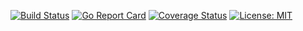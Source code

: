 [![Build Status](https://travis-ci.com/kinsey40/pbar.svg?branch=master)](https://travis-ci.com/kinsey40/pbar.svg?branch=master)
[![Go Report Card](https://goreportcard.com/badge/github.com/kinsey40/pbar)](https://goreportcard.com/report/github.com/kinsey40/pbar)
[![Coverage Status](https://coveralls.io/repos/github/kinsey40/pbar/badge.svg)](https://coveralls.io/github/kinsey40/pbar) [![License: MIT](https://img.shields.io/badge/License-MIT-blue.svg)](https://opensource.org/licenses/MIT)
